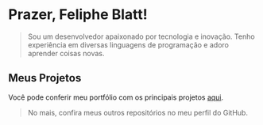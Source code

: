 # Prazer, Feliphe Blatt!
>Sou um desenvolvedor apaixonado por tecnologia e inovação. Tenho experiência em diversas linguagens de programação e adoro aprender coisas novas.

## Meus Projetos
Você pode conferir meu portfólio com os principais projetos [aqui](https://feliphe-blatt.github.io/portfolio/).
>No mais, confira meus outros repositórios no meu perfil do GitHub.
